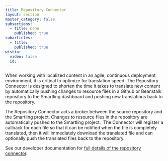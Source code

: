 ```yaml
---
title: Repository Connector
layout: section
master_category: false
subsections:
  - title: none
    published: true
subarticles:
  - title:
    published: true
wistia:
  video: false
  id:
---
```



When working with localized content in an agile, continuous deployment environment, it is critical to optimize for translation speed. The Repository Connector is designed to shorten the time it takes to translate new content by automatically pushing changes to resource files in a Github or Beanstalk repository to the Smartling dashboard and pushing new translations back to the repository.

The Repository Connector acts a broker between the source repository and the Smartling project. Changes to resource files in the repository are automatically pushed to the Smartling project. &nbsp;The Connector will register a callback for each file so that it can be notified when the file is completely translated, then it will immediately download the translated file and can optionally push the translated files back to the repository.

See our developer documentation for [full details of the repository connector]().